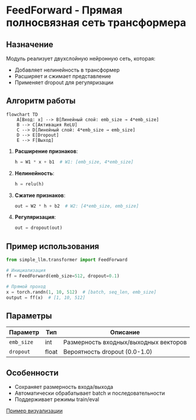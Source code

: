 # FeedForward - Прямая полносвязная сеть трансформера

## Назначение
Модуль реализует двухслойную нейронную сеть, которая:
- Добавляет нелинейность в трансформер
- Расширяет и сжимает представление
- Применяет dropout для регуляризации

## Алгоритм работы

```mermaid
flowchart TD
    A[Вход: x] --> B[Линейный слой: emb_size → 4*emb_size]
    B --> C[Активация ReLU]
    C --> D[Линейный слой: 4*emb_size → emb_size]
    D --> E[Dropout]
    E --> F[Выход]
```

1. **Расширение признаков**:
   ```python
   h = W1 * x + b1  # W1: [emb_size, 4*emb_size]
   ```

2. **Нелинейность**:
   ```python
   h = relu(h)
   ```

3. **Сжатие признаков**:
   ```python
   out = W2 * h + b2  # W2: [4*emb_size, emb_size]
   ```

4. **Регуляризация**:
   ```python
   out = dropout(out)
   ```

## Пример использования
```python
from simple_llm.transformer import FeedForward

# Инициализация
ff = FeedForward(emb_size=512, dropout=0.1)

# Прямой проход
x = torch.randn(1, 10, 512)  # [batch, seq_len, emb_size]
output = ff(x)  # [1, 10, 512]
```

## Параметры
| Параметр   | Тип    | Описание                     |
|------------|--------|------------------------------|
| `emb_size` | int    | Размерность входных/выходных векторов |
| `dropout`  | float  | Вероятность dropout (0.0-1.0)|

## Особенности
- Сохраняет размерность входа/выхода
- Автоматически обрабатывает batch и последовательности
- Поддерживает режимы train/eval

[Пример визуализации](/example/feed_forward_example.py)

